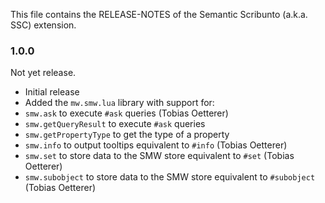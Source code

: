 This file contains the RELEASE-NOTES of the Semantic Scribunto (a.k.a. SSC) extension.

### 1.0.0

Not yet release.

* Initial release
* Added the `mw.smw.lua` library with support for:
 * `smw.ask` to execute `#ask` queries (Tobias Oetterer)
 * `smw.getQueryResult`  to execute `#ask` queries
 * `smw.getPropertyType` to get the type of a property 
 * `smw.info` to output tooltips equivalent to `#info` (Tobias Oetterer)
 * `smw.set` to store data to the SMW store equivalent to `#set` (Tobias Oetterer)
 * `smw.subobject` to store data to the SMW store equivalent to `#subobject` (Tobias Oetterer)
